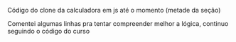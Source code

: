 Código do clone da calculadora em js até o momento (metade da seção)

Comentei algumas linhas pra tentar compreender melhor a lógica, continuo seguindo o código do curso
